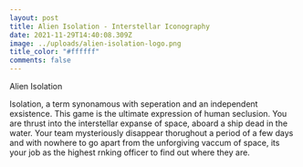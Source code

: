 ```yaml
---
layout: post
title: Alien Isolation - Interstellar Iconography
date: 2021-11-29T14:40:08.309Z
image: ../uploads/alien-isolation-logo.png
title_color: "#ffffff"
comments: false
---
```

Alien Isolation

Isolation, a term synonamous with seperation and an independent exsistence. This game is the ultimate expression of human seclusion. You are thrust into the interstellar expanse of space, aboard a ship dead in the water. Your team mysteriously disappear thorughout a period of a few days and with nowhere to go apart from the unforgiving vaccum of space, its your job as the highest rnking officer to find out where they are.